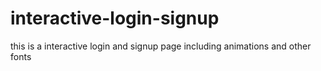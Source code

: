 # interactive-login-signup
this is a interactive login and signup page including animations and other fonts
